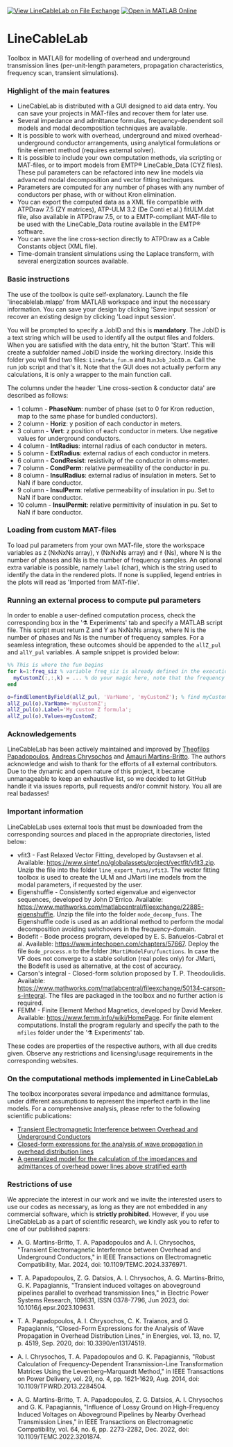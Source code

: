 [![View LineCableLab on File Exchange](https://www.mathworks.com/matlabcentral/images/matlab-file-exchange.svg)](https://www.mathworks.com/matlabcentral/fileexchange/130914-linecablelab) [![Open in MATLAB Online](https://www.mathworks.com/images/responsive/global/open-in-matlab-online.svg)](https://matlab.mathworks.com/open/fileexchange/v1?id=130914) 

# LineCableLab

Toolbox in MATLAB for modelling of overhead and underground transmission lines (per-unit-length parameters, propagation characteristics, frequency scan, transient simulations).

### Highlight of the main features

- LineCableLab is distributed with a GUI designed to aid data entry. You can save your projects in MAT-files and recover them for later use.
- Several impedance and admittance formulas, frequency-dependent soil models and modal decomposition techniques are available.
- It is possible to work with overhead, underground and mixed overhead-underground conductor arrangements, using analytical formulations or finite element method (requires external solver).
- It is possible to include your own computation methods, via scripting or MAT-files, or to import models from EMTP® LineCable_Data (CYZ files). These pul parameters can be refactored into new line models via advanced modal decomposition and vector fitting techniques.
- Parameters are computed for any number of phases with any number of conductors per phase, with or without Kron elimination. 
- You can export the computed data as a XML file compatible with ATPDraw 7.5 (ZY matrices), ATP-ULM 3.2 (De Conti et al.) fitULM.dat file, also available in ATPDraw 7.5, or to a EMTP-compliant MAT-file to be used with the LineCable_Data routine available in the EMTP® software.
- You can save the line cross-section directly to ATPDraw as a Cable Constants object (XML file).
- Time-domain transient simulations using the Laplace transform, with several energization sources available.

### Basic instructions

The use of the toolbox is quite self-explanatory. Launch the file 'linecablelab.mlapp' from MATLAB workspace and input the necessary information. You can save your design by clicking 'Save input session' or recover an existing design by clicking 'Load input session'. 

You will be prompted to specify a JobID and this is **mandatory**. The JobID is a text string which will be used to identify all the output files and folders. When you are satisfied with the data entry, hit the button 'Start'. This will create a subfolder named JobID inside the working directory. Inside this folder you will find two files: `LineData_fun.m` and `RunJob_JobID.m`. Call the run job script and that's it. Note that the GUI does not actually perform any calculations, it is only a wrapper to the main function call.

The columns under the header 'Line cross-section & conductor data' are described as follows:

- 1 column - **PhaseNum**: number of phase (set to 0 for Kron reduction, map to the same phase for bundled conductors).
- 2 column - **Horiz**: y position of each conductor in meters.
- 3 column - **Vert**: z position of each conductor in meters. Use negative values for underground conductors.
- 4 column - **IntRadius**: internal radius of each conductor in meters.
- 5 column - **ExtRadius**: external radius of each conductor in meters.
- 6 column - **CondResist**: resistivity of the conductor in ohms-meter.
- 7 column - **CondPerm**: relative permeability of the conductor in pu.
- 8 column - **InsulRadius**: external radius of insulation in meters. Set to NaN if bare conductor.
- 9 column - **InsulPerm**: relative permeability of insulation in pu. Set to NaN if bare conductor.
- 10 column - **InsulPermit**: relative permittivity of insulation in pu. Set to NaN if bare conductor.

### Loading from custom MAT-files

To load pul parameters from your own MAT-file, store the workspace variables as `Z` (NxNxNs array), `Y` (NxNxNs array) and `f` (Ns), where N is the number of phases and Ns is the number of frequency samples. An optional extra variable is possible, namely `label` (char), which is the string used to identify the data in the rendered plots. If none is supplied, legend entries in the plots will read as 'Imported from MAT-file'.

### Running an external process to compute pul parameters

In order to enable a user-defined computation process, check the corresponding box in the '⚗️ Experiments' tab and specify a MATLAB script file. This script must return Z and Y as NxNxNs arrays, where N is the number of phases and Ns is the number of frequency samples. For a seamless integration, these outcomes should be appended to the  `allZ_pul` and `allY_pul` variables. A sample snippet is provided below:

```matlab
%% This is where the fun begins
for k=1:freq_siz % variable freq_siz is already defined in the execution context
  myCustomZ(:,:,k) = ... % do your magic here, note that the frequency is the third dimension of the array
end

o=findElementByField(allZ_pul, 'VarName', 'myCustomZ'); % find myCustomZ in the allZ_pul struct
allZ_pul(o).VarName='myCustomZ';
allZ_pul(o).Label='My custom Z formula';
allZ_pul(o).Values=myCustomZ;
```

### Acknowledgements

LineCableLab has been actively maintained and improved by [Theofilos Papadopoulos](mailto:thpapa@gmail.com), [Andreas Chrysochos](mailto:anchryso@gmail.com) and [Amauri Martins-Britto](mailto:amaurigmartins@gmail.com). The authors acknowledge and wish to thank for the efforts of all external contributors. Due to the dynamic and open nature of this project, it became unmanageable to keep an exhaustive list, so we decided to let GitHub handle it via issues reports, pull requests and/or commit history. You all are real badasses!

### Important information

LineCableLab uses external tools that must be downloaded from the corresponding sources and placed in the appropriate directories, listed below:

- vfit3 - Fast Relaxed Vector Fitting, developed by Gustavsen et al. Available: https://www.sintef.no/globalassets/project/vectfit/vfit3.zip. Unzip the file into the folder `line_export_funs/vfit3`. The vector fitting toolbox is used to create the ULM and JMarti line models from the modal parameters, if requested by the user.
- Eigenshuffle - Consistently sorted eigenvalue and eigenvector sequences, developed by John D'Errico. Available: https://www.mathworks.com/matlabcentral/fileexchange/22885-eigenshuffle. Unzip the file into the folder `mode_decomp_funs`. The Eigenshuffle code is used as an additional method to perform the modal decomposition avoiding switchovers in the frequency-domain.
- Bodefit - Bode process program, developed by E. S. Bañuelos-Cabral et al. Available: https://www.intechopen.com/chapters/57667. Deploy the file `Bode_process.m` to the folder `JMartiModelFun/functions`. In case the VF does not converge to a stable solution (real poles only) for JMarti, the Bodefit is used as alternative, at the cost of accuracy.
- Carson's integral - Closed-form solution proposed by T. P. Theodoulidis. Available: https://www.mathworks.com/matlabcentral/fileexchange/50134-carson-s-integral. The files are packaged in the toolbox and no further action is required.
- FEMM - Finite Element Method Magnetics, developed by David Meeker. Available: https://www.femm.info/wiki/HomePage. For finite element computations. Install the program regularly and specify the path to the `mfiles` folder under the '⚗️ Experiments' tab.
  
These codes are properties of the respective authors, with all due credits given. Observe any restrictions and licensing/usage requirements in the corresponding websites.

### On the computational methods implemented in LineCableLab

The toolbox incorporates several impedance and admittance formulas, under different assumptions to represent the imperfect earth in the line models. For a comprehensive analysis, please refer to the following scientific publications:

- [Transient Electromagnetic Interference between Overhead and Underground Conductors](https://doi.org/10.1109/TEMC.2024.3376971)
- [Closed-form expressions for the analysis of wave propagation in overhead distribution lines](https://www.mdpi.com/1996-1073/13/17/4519)
- [A generalized model for the calculation of the impedances and admittances of overhead power lines above stratified earth](https://www.sciencedirect.com/science/article/pii/S0378779610000684?via%3Dihub)


### Restrictions of use

We appreciate the interest in our work and we invite the interested users to use our codes as necessary, as long as they are not embedded in any commercial software, which is **strictly prohibited**. However, if you use LineCableLab as a part of scientific research, we kindly ask you to refer to one of our published papers:

- A. G. Martins-Britto, T. A. Papadopoulos and A. I. Chrysochos, "Transient Electromagnetic Interference between Overhead and Underground Conductors," in IEEE Transactions on Electromagnetic Compatibility, Mar. 2024, doi: 10.1109/TEMC.2024.3376971.
  
- T. A. Papadopoulos, Z. G. Datsios, A. I. Chrysochos, A. G. Martins-Britto, G. K. Papagiannis, "Transient induced voltages on aboveground pipelines parallel to overhead transmission lines," in Electric Power Systems Research, 109631, ISSN 0378-7796, Jun 2023, doi: 10.1016/j.epsr.2023.109631.

- T. A. Papadopoulos, A. I. Chrysochos, C. K. Traianos, and G. Papagiannis, “Closed-Form Expressions for the Analysis of Wave Propagation in Overhead Distribution Lines,” in Energies, vol. 13, no. 17, p. 4519, Sep. 2020, doi: 10.3390/en13174519.

- A. I. Chrysochos, T. A. Papadopoulos and G. K. Papagiannis, "Robust Calculation of Frequency-Dependent Transmission-Line Transformation Matrices Using the Levenberg–Marquardt Method," in IEEE Transactions on Power Delivery, vol. 29, no. 4, pp. 1621-1629, Aug. 2014, doi: 10.1109/TPWRD.2013.2284504.

- A. G. Martins-Britto, T. A. Papadopoulos, Z. G. Datsios, A. I. Chrysochos and G. K. Papagiannis, "Influence of Lossy Ground on High-Frequency Induced Voltages on Aboveground Pipelines by Nearby Overhead Transmission Lines," in IEEE Transactions on Electromagnetic Compatibility, vol. 64, no. 6, pp. 2273-2282, Dec. 2022, doi: 10.1109/TEMC.2022.3201874.
